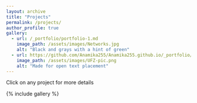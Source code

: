 ```yaml
---
layout: archive
title: "Projects"
permalink: /projects/
author_profile: true
gallery:
  - url: /_portfolio/portfolio-1.md
    image_path: /assets/images/Networks.jpg
    alt: "Black and grays with a hint of green"
  - url: https://github.com/Anamika255/Anamika255.github.io/_portfolio/portfolio-1.md
    image_path: /assets/images/UFZ-pic.png
    alt: "Made for open text placement"
---
```

Click on any project for more details

{% include gallery %}
